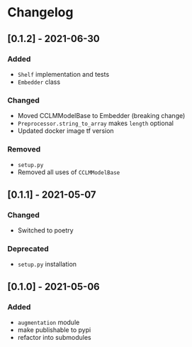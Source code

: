 # Changelog

## [0.1.2] - 2021-06-30
### Added
- `Shelf` implementation and tests
- `Embedder` class

### Changed
- Moved CCLMModelBase to Embedder (breaking change)
- `Preprocessor.string_to_array` makes `length` optional
- Updated docker image tf version

### Removed
- `setup.py`
- Removed all uses of `CCLMModelBase`

## [0.1.1] - 2021-05-07
### Changed
- Switched to poetry

### Deprecated
- `setup.py` installation

## [0.1.0] - 2021-05-06
### Added
- `augmentation` module
- make publishable to pypi
- refactor into submodules